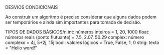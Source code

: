 DESVIOS CONDICIONAIS

Ao construir um algoritmo é preciso considerar que alguns dados podem ser temporários e ainda sim importantes para tomada de decisão. 


TIPOS DE DADOS BÁSICOS/n
int: números inteiros = 1, 20, 1000
float: números reais (ponto flutuante) = 7.5, 2.07, 50.29
complex: número complexo = 4j, 5+2j, 15j
bool: valores lógicos = True, False, 1, 0
strig: texto = "Hello word!"
